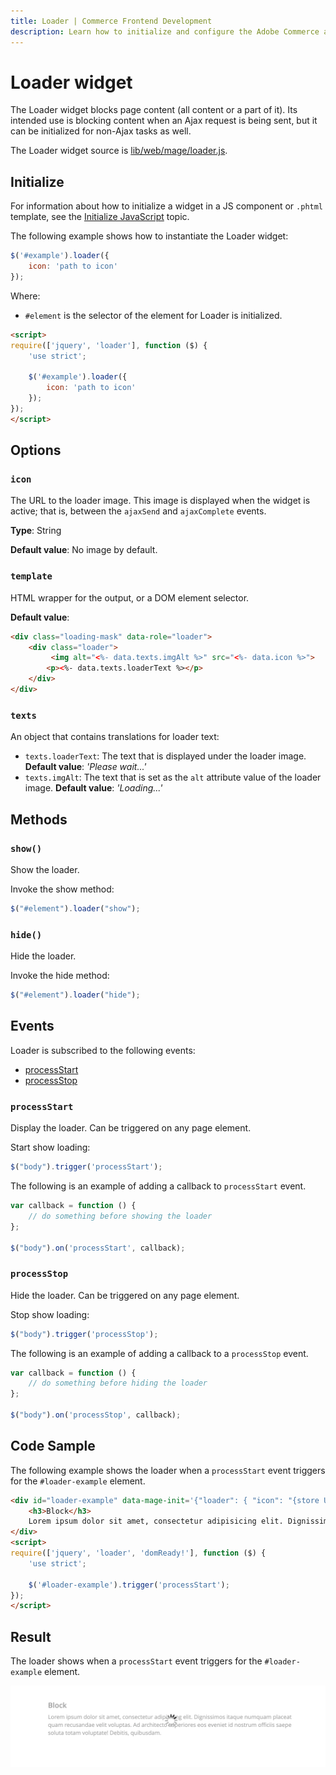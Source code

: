 ```yaml
---
title: Loader | Commerce Frontend Development
description: Learn how to initialize and configure the Adobe Commerce and Magento Open Source Loader widget.
---
```


# Loader widget

The Loader widget blocks page content (all content or a part of it). Its intended use is blocking content when an Ajax request is being sent, but it can be initialized for non-Ajax tasks as well.

The Loader widget source is [lib/web/mage/loader.js].

## Initialize

For information about how to initialize a widget in a JS component or `.phtml` template, see the [Initialize JavaScript][] topic.

The following example shows how to instantiate the Loader widget:

```javascript
$('#example').loader({
    icon: 'path to icon'
});
```

Where:

-  `#element` is the selector of the element for Loader is initialized.

```html
<script>
require(['jquery', 'loader'], function ($) {
    'use strict';

    $('#example').loader({
        icon: 'path to icon'
    });
});
</script>
```

## Options

### `icon`

The URL to the loader image. This image is displayed when the widget is active; that is, between the `ajaxSend` and `ajaxComplete` events.

**Type**: String

**Default value**: No image by default.

### `template`

HTML wrapper for the output, or a DOM element selector.

**Default value**:

```html
<div class="loading-mask" data-role="loader">
    <div class="loader">
         <img alt="<%- data.texts.imgAlt %>" src="<%- data.icon %>">
        <p><%- data.texts.loaderText %></p>
    </div>
</div>
```

### `texts`

An object that contains translations for loader text:

-  `texts.loaderText`: The text that is displayed under the loader image.
   **Default value**: *'Please wait...'*
-  `texts.imgAlt`: The text that is set as the `alt` attribute value of the loader image.
   **Default value**: *'Loading...'*

## Methods

### `show()`

Show the loader.

Invoke the show method:

```javascript
$("#element").loader("show");
```

### `hide()`

Hide the loader.

Invoke the hide method:

```javascript
$("#element").loader("hide");
```

## Events

Loader is subscribed to the following events:

-  [processStart](#processStart)
-  [processStop](#processStop)

### `processStart`

Display the loader. Can be triggered on any page element.

Start show loading:

```javascript
$("body").trigger('processStart');
```

The following is an example of adding a callback to `processStart` event.

```javascript
var callback = function () {
    // do something before showing the loader
};

$("body").on('processStart', callback);
```

### `processStop`

Hide the loader. Can be triggered on any page element.

Stop show loading:

```javascript
$("body").trigger('processStop');
```

The following is an example of adding a callback to a `processStop` event.

```javascript
var callback = function () {
    // do something before hiding the loader
};

$("body").on('processStop', callback);
```

## Code Sample

The following example shows the loader when a `processStart` event triggers for the `#loader-example` element.

```html
<div id="loader-example" data-mage-init='{"loader": { "icon": "{store URL}/static/{static version}/frontend/Magento/luma/en_US/images/loader-2.gif"}}'>
    <h3>Block</h3>
    Lorem ipsum dolor sit amet, consectetur adipisicing elit. Dignissimos itaque numquam placeat quam recusandae velit voluptas. Ad architecto asperiores eos eveniet id nostrum officiis saepe soluta totam voluptate! Debitis, quibusdam.
</div>
<script>
require(['jquery', 'loader', 'domReady!'], function ($) {
    'use strict';

    $('#loader-example').trigger('processStart');
});
</script>
```

## Result

The loader shows when a `processStart` event triggers for the `#loader-example` element.

![Loader Widget Example](../../_images/javascript/loader-widget-result.png)

[lib/web/mage/loader.js]: https://github.com/magento/magento2/blob/2.4/lib/web/mage/loader.js
[Initialize JavaScript]: ../init.md
